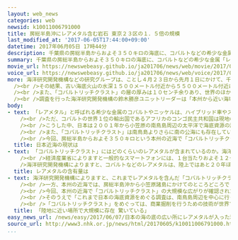 ```yaml
---
layout: web_news
categories: web
newsid: k10011006791000
title: 房総半島沖にレアメタル含む岩石 東京２３区の１．５倍の規模
last_modified_at: '2017-06-05T17:44:00+09:00'
datetime: 2017年06月05日 17時44分
description: 千葉県の房総半島からおよそ３５０キロの海底に、コバルトなどの希少な金属「レアメタル」を多く含んだ岩石の集まりが、東京２３区の面積のおよそ１．５倍の規模で広がっていることが、海洋研究開発機構などの調査でわかりました。機構では、日本近海での海底資源開発の可能性について、引き続き調査を進めたいとしています。
summary: 千葉県の房総半島からおよそ３５０キロの海底に、コバルトなどの希少な金属「レアメタル」を多く含んだ岩石の集まりが、東京２３区の面積のおよそ１．５倍の規模で広がっていることが、海洋研究開発機構などの調査でわかりました。機構では、日本近海での海底資源開発の可能性について、引き続き調査を進めたいとしています。
movie_url: https://newswebeasy.github.io/ja201706/news/web/movie/2017/06/07/k10011006791000.mp4
voice_url: https://newswebeasy.github.io/ja201706/news/web/voice/2017/06/07/k10011006791000.mp3
more: 海洋研究開発機構などの研究グループは、ことし４月２３日から先月１日にかけて、千葉県の房総半島から東南東におよそ３５０キロの海底で、３０年近く前に発見された「コバルトリッチクラスト」と呼ばれるコバルトなどの希少な金属、「レアメタル」を多く含んだ岩石の集まりがどのくらいの範囲に広がっているのか、無人の深海探査機を使って詳しい調査を行いました。<br
  /><br />その結果、古い海底火山の水深１５００メートル付近から５５００メートル付近にかけて斜面全体が「コバルトリッチクラスト」で覆われ、その面積はおよそ９５０平方キロメートルと、東京２３区の面積のおよそ１．５倍に匹敵する規模で広がっていることがわかりました。<br
  /><br />また、「コバルトリッチクラスト」の層の厚みは１０センチ余りあり、世界のほかの海域で見つかっているものよりも２倍前後、厚みがあることもわかったということです。<br
  /><br />調査を行った海洋研究開発機構の鈴木勝彦ユニットリーダーは「本州から近い海域にこれほど大量に資源が存在していることがわかり、驚いている。ほかにも存在している可能性があり、日本近海での海底資源開発の可能性について技術的に可能かどうかも含めて引き続き調査を進めたい」と話しています。
body:
- text: 「レアメタル」と呼ばれる希少な金属のコバルトやニッケルは、ハイブリッド車やスマートフォンのバッテリーに使われるなど最先端の工業製品に欠かせないものとなっていますが、日本はすべてを輸入に頼っています。<br
    /><br />ただ、コバルトの世界１位の輸出国であるアフリカのコンゴ民主共和国は現地の政情が安定せず、取り引きが滞ることがあるほか、ニッケルを輸出しているインドネシアやフィリピンも輸出を禁止する措置を取ることがあり、原料の供給が安定しないことが課題になっています。<br
    /><br />こうした中、日本は２００１年から小笠原の南鳥島周辺の太平洋で海底資源の調査を進め、２００９年以降コバルトなどのレアメタルを多く含んだ岩石の集まり「コバルトリッチクラスト」を相次いで発見しています。<br
    /><br />また、「コバルトリッチクラスト」は南鳥島よりさらに南の公海にも存在していると見られることから、日本は３年前、南鳥島近くの公海で独占的に探査する契約を国際機関と結び、こうした海域での海底資源開発の可能性について、技術面とコスト面の両面から調査を進めています。<br
    /><br />今回、房総半島からおよそ３５０キロという本州の近海で「コバルトリッチクラスト」の大規模な広がりが確認されたことで、これまで調査を進めていた南鳥島の周辺の海域やそれより南の公海だけでなく、本州のすぐ近くの海域でも海底資源を商業利用できる可能性があるのか、調査が進められることになります。
  title: 日本近海の現状は
- text: 「コバルトリッチクラスト」にはどのくらいのレアメタルが含まれているのか。海洋研究開発機構によりますと、コバルトとニッケルは、それぞれ０．１％から１％ほど含まれているということです。つまり、「コバルトリッチクラスト」１キログラム当たり、コバルトとニッケルは、それぞれ１グラムから１０グラムほど含まれているということです。<br
    /><br />経済産業省によりますと一般的なスマートフォンには、１台当たりおよそ１２グラムのコバルトがバッテリーの材料として使用されています。<br /><br
    />海洋研究開発機構によりますと、コバルトなどのレアメタルは、陸上ではあと２０年ほどで枯渇するのではないかとも言われているということで、今後、海底のレアメタルの活用に目が向けられる可能性があるということです。
  title: レアメタルの含有量は
- text: 海洋研究開発機構によりますと、これまでレアメタルを含んだ「コバルトリッチクラスト」は、小笠原の南鳥島の周辺やそれより南の公海で大規模に広がっていることが確認されています。<br
    /><br />一方、本州の近海では、房総半島沖から小笠原諸島にかけてのところどころで「コバルトリッチクラスト」の存在が確認されていましたが、その規模はわかっていませんでした。また、本州の近海では陸地から流れ込む土砂の影響を受けて、資源となる鉱物が海底に蓄積しづらいのではないかと考えられていたということです。<br
    /><br />今回、本州の近海で「コバルトリッチクラスト」の大規模な広がりが確認されたことについて、海洋研究開発機構は「これまで大規模には存在していないと考えられてきた陸地に近い場所で大規模に存在していることがわかり、非常に驚いている」としています。<br
    /><br />そのうえで「これまで日本の海底資源をめぐる調査は、南鳥島周辺を中心に行ってきたが、今後は、現場に向かうのが比較的容易な本州の近海を拠点に、調査を進めることができる可能性がある」としています。<br
    /><br />「コバルトリッチクラスト」をめぐっては、商業掘削を行うための技術が世界でもまだ実用化していません。海洋研究開発機構は「『コバルトリッチクラスト』を商業利用できるかどうかは、採算がとれる掘削技術を開発できるかどうかにかかっており、今後、本州の近海を拠点にそうした技術の研究開発にも、これまで以上に取り組める可能性がある」としています。
  title: 「陸地に近い場所で大規模に存在 驚いている」
easy_news_url: /news/easy/2017/06/07/日本の海の底の広い所にレアメタルが入った岩がある/
source_url: http://www3.nhk.or.jp/news/html/20170605/k10011006791000.html?utm_int=nsearch_contents_search-items_001
...
```

